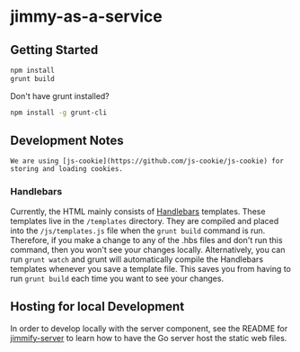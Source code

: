 # jimmy-as-a-service

## Getting Started

```bash
npm install
grunt build
```

Don't have grunt installed?
```bash
npm install -g grunt-cli
```

## Development Notes
    We are using [js-cookie](https://github.com/js-cookie/js-cookie) for storing and loading cookies.

### Handlebars

Currently, the HTML mainly consists of [Handlebars](http://handlebarsjs.com/)
templates. These templates live in the `/templates` directory. They are compiled
and placed into the `/js/templates.js` file when the `grunt build` command is run.
Therefore, if you make a change to any of the .hbs files and don't run this
command, then you won't see your changes locally. Alternatively, you can
run `grunt watch` and grunt will automatically compile the Handlebars templates
whenever you save a template file. This saves you from having to run `grunt build`
each time you want to see your changes.

## Hosting for local Development

In order to develop locally with the server component, see the README
for [jimmify-server](https://github.com/jimmified/jimmify-server) to learn
how to have the Go server host the static web files.
